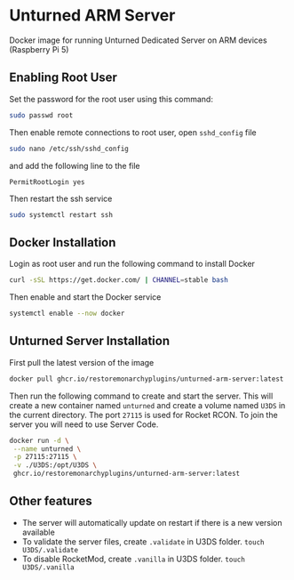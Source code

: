 # Unturned ARM Server
Docker image for running Unturned Dedicated Server on ARM devices (Raspberry Pi 5)

## Enabling Root User
Set the password for the root user using this command:
```sh
sudo passwd root
```
Then enable remote connections to root user, open `sshd_config` file
```sh
sudo nano /etc/ssh/sshd_config
```
and add the following line to the file
```
PermitRootLogin yes
```

Then restart the ssh service
```sh
sudo systemctl restart ssh
```

## Docker Installation
Login as root user and run the following command to install Docker
```sh
curl -sSL https://get.docker.com/ | CHANNEL=stable bash
```
Then enable and start the Docker service
```sh
systemctl enable --now docker
```

## Unturned Server Installation
First pull the latest version of the image
```sh
docker pull ghcr.io/restoremonarchyplugins/unturned-arm-server:latest
```
Then run the following command to create and start the server. This will create a new container named `unturned` and create a volume named `U3DS` in the current directory. The port `27115` is used for Rocket RCON. To join the server you will need to use Server Code.
```sh
docker run -d \
 --name unturned \
 -p 27115:27115 \
 -v ./U3DS:/opt/U3DS \
 ghcr.io/restoremonarchyplugins/unturned-arm-server:latest
```

## Other features
- The server will automatically update on restart if there is a new version available
- To validate the server files, create `.validate` in U3DS folder. `touch U3DS/.validate`
- To disable RocketMod, create `.vanilla` in U3DS folder. `touch U3DS/.vanilla`
